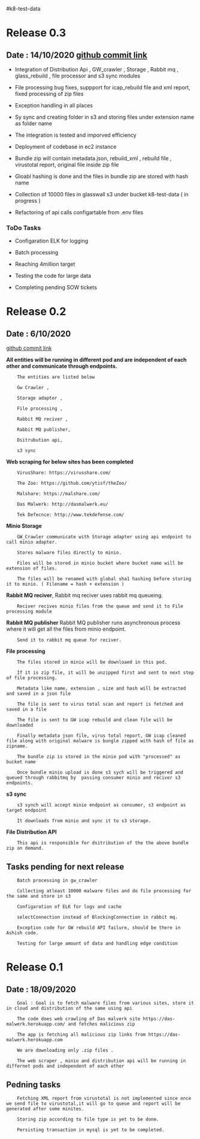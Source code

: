 #k8-test-data

# Release 0.3
## Date : 14/10/2020 [github commit link]()
           

* Integration of Distribution Api , GW_crawler , Storage , Rabbit mq , glass_rebuild , file processor and s3 sync modules

* File processing bug fixes, suppport for icap_rebuild file and xml report, fixed processing of zip files

* Exception handling in all places

* Sy sync and creating folder in s3 and storing files under extension name as folder name

* The integration is tested and imporved efficiency

* Deployment of codebase in ec2 instance

* Bundle zip will contain metadata.json, rebuild_xml , rebuild file , virustotal report, original file inside zip file 

* Gloabl hashing is done and the files in bundle zip are stored with hash name

* Collection of 10000 files in glasswall s3 under bucket k8-test-data ( in progress )

* Refactoring of api calls configartable from .env files

### ToDo Tasks

* Configaration ELK for logging

* Batch processing

* Reaching 4million target

* Testing the code for large data

* Completing pending SOW tickets


# Release 0.2
## Date : 6/10/2020


[github commit link](https://github.com/k8-proxy/k8-test-data/commit/048699117da4f57b1283765033ba1a4c1097252f)
            
            
**All entities will be running in different pod and are independent of each other and communicate through endpoints.**

        The entities are listed below

        Gw Crawler , 
        
        Storage adapter ,
        
        File processing , 
        
        Rabbit MQ reciver ,

        Rabbit MQ publisher,
        
        Dsitrubution api,
        
        s3 sync
             
**Web scraping for below sites has been completed**

        VirusShare: https://virusshare.com/
        
        The Zoo: https://github.com/ytisf/theZoo/
        
        Malshare: https://malshare.com/
        
        Das Malwerk: http://dasmalwerk.eu/
        
        Tek Defecnce: http://www.tekdefense.com/
        
**Minio Storage**

        GW_Crawler communicate with Storage adapter using api endpoint to call minio adapter.
        
        Stores malware files directly to minio.
        
        Files will be stored in minio bucket where bucket name will be extension of files.
        
        The files will be renamed with global sha1 hashing before storing it to minio. ( Filename = hash + extension )


**Rabbit MQ reciver**,
        Rabbit mq reciver uses rabbit mq queueing.

        Reciver recives minio files from the queue and send it to File processing module

**Rabbit MQ publisher**
        Rabbit MQ publisher runs asynchronous process where it will get all the files from minio endpoint.

        Send it to rabbit mq queue for reciver.

**File processing**

        The files stored in minio will be downloaed in this pod.
        
        If it is zip file, it will be unzipped first and sent to next step of file processing.
        
        Metadata like name, extension , size and hash will be extracted and saved in a json file
        
        The file is sent to virus total scan and report is fetched and saved in a file
        
        The file is sent to GW icap rebuild and clean file will be downloaded
        
        Finally metadata json file, virus total report, GW icap cleaned file along with original malware is bungle zipped with hash of file as zipname.
        
        The bundle zip is stored in the minio pod with "processed" as bucket name
        
        Once bundle minio upload is done s3 sych will be triggered and queued through rabbitmq by  passing consumer minio and reciver s3 endpoints.
        
**s3 sync**

        s3 synch will accept minio endpoint as consumer, s3 endpoint as target endpoint
        
        It downloads from minio and sync it to s3 storage.
    
**File Distribution API**

        This api is responsible for dsitribution of the the above bundle zip on demand.

## Tasks pending for next release
        Batch processing in gw_crawler

        Collecting atleast 10000 malware files and do file processing for the same and store in s3

        Configaration of ELK for logs and cache

        selectConnection instead of BlockingConnection in rabbit mq.

        Exception code for GW rebuild API failure, should be there in Ashish code.

        Testing for large amount of data and handling edge condition


# Release 0.1 
## Date : 18/09/2020

        Goal : Goal is to fetch malware files from various sites, store it in cloud and distribution of the same using api

        The code does web crawling of Das malverk site https://das-malwerk.herokuapp.com/ and fetches malicious zip 

        The app is fetching all malicious zip links from https://das-malwerk.herokuapp.com
        
        We are downloading only .zip files .
        
        The web scraper , minio and distribution api will be running in differnet pods and independent of each other
        
## Pedning tasks

        Fetching XML report from virustotal is not implemented since once we send file to virustotal,it will go to queue and report will be generated after some minites. 
        
        Storing zip according to file type is yet to be done.
        
        Persisting transaction in mysql is yet to be completed.
        

